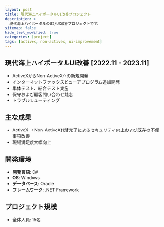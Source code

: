 ```yaml
---
layout: post
title: 現代海上ハイポータルUI改善プロジェクト
description: >
  現代海上ハイポータルのUI/UX改善プロジェクトです。
sitemap: false
hide_last_modified: true
categories: [project]
tags: [activex, non-activex, ui-improvement]
---
```


## 現代海上ハイポータルUI改善 [2022.11 - 2023.11]

- ActiveXからNon-ActiveXへの新規開発
- インターネットファックスビューアプログラム追加開発
- 単体テスト、結合テスト実施
- 保守および顧客問い合わせ対応
- トラブルシューティング

## 主な成果
- ActiveX → Non-ActiveX代替完了によるセキュリティ向上および既存の不便事項改善
- 現場満足度大幅向上

## 開発環境
- **開発言語**: C#
- **OS**: Windows
- **データベース**: Oracle
- **フレームワーク**: .NET Framework

## プロジェクト規模
- 全体人員: 15名 